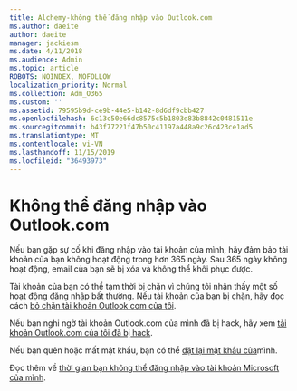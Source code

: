 ```yaml
---
title: Alchemy-không thể đăng nhập vào Outlook.com
ms.author: daeite
author: daeite
manager: jackiesm
ms.date: 4/11/2018
ms.audience: Admin
ms.topic: article
ROBOTS: NOINDEX, NOFOLLOW
localization_priority: Normal
ms.collection: Adm_O365
ms.custom: ''
ms.assetid: 79595b9d-ce9b-44e5-b142-8d6df9cbb427
ms.openlocfilehash: 6c13c50e66dc8575c5b1803e83b8842c0481511e
ms.sourcegitcommit: b43f77221f47b50c41197a448a9c26c423ce1ad5
ms.translationtype: MT
ms.contentlocale: vi-VN
ms.lasthandoff: 11/15/2019
ms.locfileid: "36493973"
---
```

# <a name="cant-sign-in-to-outlookcom"></a>Không thể đăng nhập vào Outlook.com

Nếu bạn gặp sự cố khi đăng nhập vào tài khoản của mình, hãy đảm bảo tài khoản của bạn không hoạt động trong hơn 365 ngày. Sau 365 ngày không hoạt động, email của bạn sẽ bị xóa và không thể khôi phục được.
  
Tài khoản của bạn có thể tạm thời bị chặn vì chúng tôi nhận thấy một số hoạt động đăng nhập bất thường. Nếu tài khoản của bạn bị chặn, hãy đọc cách [bỏ chặn tài khoản Outlook.com của tôi](https://support.office.com/article/f4ad2701-d166-4d8b-8a6a-9af2a1f8a4c4.aspx). 
  
Nếu bạn nghi ngờ tài khoản Outlook.com của mình đã bị hack, hãy xem [tài khoản Outlook.com của tôi đã bị hack](https://support.office.com/article/35993ac5-ac2f-494e-aacb-5232dda453d8.aspx).
  
Nếu bạn quên hoặc mất mật khẩu, bạn có thể [đặt lại mật khẩu của](https://go.microsoft.com/fwlink/p/?LinkID=242804)mình.
  
Đọc thêm về [thời gian bạn không thể đăng nhập vào tài khoản Microsoft của mình](https://go.microsoft.com/fwlink/p/?linkid=837479).
  

